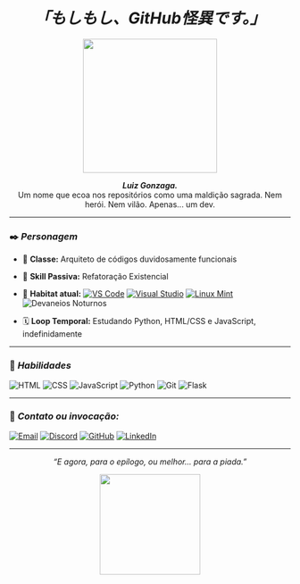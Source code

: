 <h1 align="center"><i>「もしもし、GitHub怪異です。」</i></h1>

<p align="center">
  <img src="https://media1.tenor.com/m/yWgQgkw7rvkAAAAd/shinobu-oshino.gif" width="240"/>
</p>

<p align="center">
  <strong><i>Luiz Gonzaga.</i></strong><br>
  Um nome que ecoa nos repositórios como uma maldição sagrada.  
  Nem herói. Nem vilão. Apenas... um dev.
</p>

---

### ✒️ <i>Personagem</i>

- 🧠 **Classe:** Arquiteto de códigos duvidosamente funcionais  
- 🧪 **Skill Passiva:** Refatoração Existencial  
- 📍 **Habitat atual:** [![VS Code](https://img.shields.io/badge/VS%20Code-0078d7?style=for-the-badge&logo=visual-studio-code&logoColor=white)](https://code.visualstudio.com/)
[![Visual Studio](https://img.shields.io/badge/Visual%20Studio-5C2D91?style=for-the-badge&logo=visual-studio&logoColor=white)](https://visualstudio.microsoft.com/)
[![Linux Mint](https://img.shields.io/badge/Linux%20Mint-87CF3E?style=for-the-badge&logo=linux-mint&logoColor=white)](https://linuxmint.com/)
![Devaneios Noturnos](https://img.shields.io/badge/🌙_Devaneios_Noturnos-6A0DAD?style=for-the-badge)

  
- 🗓️ **Loop Temporal:** Estudando Python, HTML/CSS e JavaScript, indefinidamente

---

### 🎴 <i>Habilidades</i>

![HTML](https://img.shields.io/badge/HTML5-b7472a?style=flat-square&logo=html5&logoColor=white)
![CSS](https://img.shields.io/badge/CSS3-29386c?style=flat-square&logo=css3&logoColor=white)
![JavaScript](https://img.shields.io/badge/JS-fdc134?style=flat-square&logo=javascript&logoColor=black)
![Python](https://img.shields.io/badge/Python-3776AB?style=flat-square&logo=python&logoColor=white)
![Git](https://img.shields.io/badge/Git-F05032?style=flat-square&logo=git&logoColor=white)
![Flask](https://img.shields.io/badge/Flask-000000?style=flat-square&logo=flask&logoColor=white)


---

### 📡 <i>Contato ou invocação:</i>

[![Email](https://img.shields.io/badge/Gmail-D14836?style=for-the-badge&logo=gmail&logoColor=white)](https://mail.google.com/mail/?view=cm&fs=1&to=luizgonzagafilho201365@gmail.com)
[![Discord](https://img.shields.io/badge/Discord-5865F2?style=for-the-badge&logo=discord&logoColor=white)](https://discord.com/users/odemiurgo_)
[![GitHub](https://img.shields.io/badge/GitHub-100000?style=for-the-badge&logo=github&logoColor=white)](https://github.com/Nobutann)
[![LinkedIn](https://img.shields.io/badge/LinkedIn-0A66C2?style=for-the-badge&logo=linkedin&logoColor=white)](https://www.linkedin.com/in/gonzaga07/)

---

<p align="center"><i>“E agora, para o epílogo, ou melhor... para a piada.”</i></p>

<p align="center">
  <img src="https://media1.tenor.com/m/NFFpbzzGttoAAAAC/monogatari-series-oshino-shinobu.gif" width="180"/>
</p>
